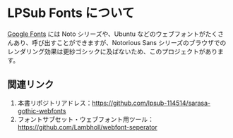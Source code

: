 # LPSub Fonts について

[Google Fonts](https://developers.google.com/fonts/docs/getting_started) には Noto シリーズや、Ubuntu などのウェブフォントがたくさんあり、呼び出すことができますが、Notorious Sans シリーズのブラウザでのレンダリング効果は更紗ゴシックに及ばないため、このプロジェクトがあります。

## 関連リンク

1. 本書リポジトリアドレス：<https://github.com/lpsub-114514/sarasa-gothic-webfonts>
2. フォントサブセット・ウェブフォント用ツール：<https://github.com/Lambholl/webfont-seperator>
